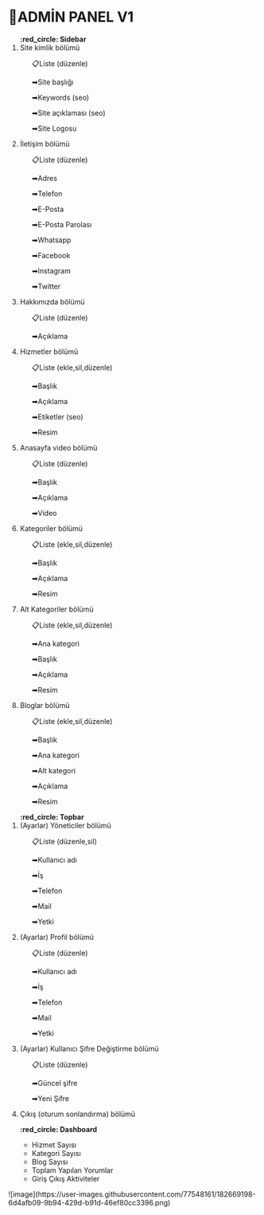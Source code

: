 <link href="https://fonts.googleapis.com/css2?family=Material+Icons" rel="stylesheet">

<link href="https://fonts.googleapis.com/css2?family=Material+Symbols" rel="stylesheet">
<h1>📌ADMİN PANEL V1</h1>
<ol>
    <b>:red_circle: Sidebar</b>
    <li>Site kimlik bölümü
        <ul>
            <li style="list-style-type: none;">
                <p>📋Liste (düzenle)</p>
                <p>➡Site başlığı</p>
                <p>➡Keywords (seo)</p>
                <p>➡Site açıklaması (seo)</p>
                <p>➡Site Logosu</p>
            </li>
        </ul>
    </li>
    <li>İletişim bölümü
        <ul>
            <li style="list-style-type: none;">
                <p>📋Liste (düzenle)</p>
                <p>➡Adres</p>
                <p>➡Telefon</p>
                <p>➡E-Posta</p>
                <p>➡E-Posta Parolası</p>
                <p>➡Whatsapp</p>
                <p>➡Facebook</p>
                <p>➡Instagram</p>
                <p>➡Twitter</p>
            </li>
        </ul>
    </li>
    <li>Hakkımızda bölümü
        <ul>
            <li style="list-style-type: none;">
                <p>📋Liste (düzenle)</p>
                <p>➡Açıklama</p>
            </li>
        </ul>
    </li>
    <li>Hizmetler bölümü
        <ul>
            <li style="list-style-type: none;">
                <p>📋Liste (ekle,sil,düzenle)</p>
                <p>➡Başlık</p>
                <p>➡Açıklama</p>
                <p>➡Etiketler (seo)</p>
                <p>➡Resim</p>
            </li>
        </ul>
    </li>
    <li>Anasayfa video bölümü
        <ul>
            <li style="list-style-type: none;">
                <p>📋Liste (düzenle)</p>
                <p>➡Başlık</p>
                <p>➡Açıklama</p>
                <p>➡Video</p>
            </li>
        </ul>
    </li>
    <li>Kategoriler bölümü
        <ul>
            <li style="list-style-type: none;">
                <p>📋Liste (ekle,sil,düzenle)</p>
                <p>➡Başlık</p>
                <p>➡Açıklama</p>
                <p>➡Resim</p>
            </li>
        </ul>
    </li>
    <li>Alt Kategoriler bölümü
        <ul>
            <li style="list-style-type: none;">
                <p>📋Liste (ekle,sil,düzenle)</p>
                <p>➡Ana kategori</p>
                <p>➡Başlık</p>
                <p>➡Açıklama</p>
                <p>➡Resim</p>
            </li>
        </ul>
    </li>
    <li>Bloglar bölümü
        <ul>
            <li style="list-style-type: none;">
                <p>📋Liste (ekle,sil,düzenle)</p>
                <p>➡Başlık</p>
                <p>➡Ana kategori</p>
                <p>➡Alt kategori</p>
                <p>➡Açıklama</p>
                <p>➡Resim</p>
            </li>
        </ul>
    </li>
</ol>

<ol>
    <b>:red_circle: Topbar</b>
    <li>(Ayarlar) Yöneticiler bölümü
        <ul>
            <li style="list-style-type: none;">
                <p>📋Liste (düzenle,sil)</p>
                <p>➡Kullanıcı adı</p>
                <p>➡İş</p>
                <p>➡Telefon</p>
                <p>➡Mail</p>
                <p>➡Yetki</p>
            </li>
        </ul>
    </li>
    <li>(Ayarlar) Profil bölümü
        <ul>
            <li style="list-style-type: none;">
                <p>📋Liste (düzenle)</p>
                <p>➡Kullanıcı adı</p>
                <p>➡İş</p>
                <p>➡Telefon</p>
                <p>➡Mail</p>
                <p>➡Yetki</p>
            </li>
        </ul>
    </li>
    <li>(Ayarlar) Kullanıcı Şifre Değiştirme bölümü
        <ul>
            <li style="list-style-type: none;">
                <p>📋Liste (düzenle)</p>
                <p>➡Güncel şifre</p>
                <p>➡Yeni Şifre</p>
            </li>
        </ul>
    </li>
    <li>Çıkış (oturum sonlandırma) bölümü
    </li>
</ol>

<ol>
    <b>:red_circle: Dashboard</b>
    <ul>
        <li>Hizmet Sayısı</li>
        <li>Kategori Sayısı</li>
        <li>Blog Sayısı</li>
        <li>Toplam Yapılan Yorumlar</li>
        <li>Giriş Çıkış Aktiviteler</li>
    </ul>
</ol>
![image](https://user-images.githubusercontent.com/77548161/182669198-6d4afb09-9b94-429d-b91d-46ef80cc3396.png)
